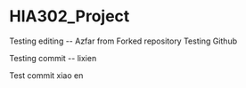 # HIA302_Project

Testing editing -- Azfar from Forked repository
Testing Github 


Testing commit -- lixien

Test commit xiao en
